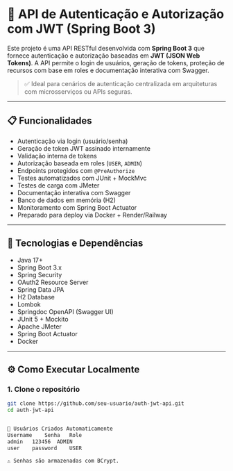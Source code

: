 # 🔐 API de Autenticação e Autorização com JWT (Spring Boot 3)

Este projeto é uma API RESTful desenvolvida com **Spring Boot 3** que fornece autenticação e autorização baseadas em **JWT (JSON Web Tokens)**. A API permite o login de usuários, geração de tokens, proteção de recursos com base em roles e documentação interativa com Swagger.

> ✅ Ideal para cenários de autenticação centralizada em arquiteturas com microsserviços ou APIs seguras.

---

## 📋 Funcionalidades

- Autenticação via login (usuário/senha)
- Geração de token JWT assinado internamente
- Validação interna de tokens
- Autorização baseada em roles (`USER`, `ADMIN`)
- Endpoints protegidos com `@PreAuthorize`
- Testes automatizados com JUnit + MockMvc
- Testes de carga com JMeter
- Documentação interativa com Swagger
- Banco de dados em memória (H2)
- Monitoramento com Spring Boot Actuator
- Preparado para deploy via Docker + Render/Railway

---

## 🚀 Tecnologias e Dependências

- Java 17+
- Spring Boot 3.x
- Spring Security
- OAuth2 Resource Server
- Spring Data JPA
- H2 Database
- Lombok
- Springdoc OpenAPI (Swagger UI)
- JUnit 5 + Mockito
- Apache JMeter
- Spring Boot Actuator
- Docker

---

## ⚙️ Como Executar Localmente

### 1. Clone o repositório

```bash
git clone https://github.com/seu-usuario/auth-jwt-api.git
cd auth-jwt-api


🔐 Usuários Criados Automaticamente
Username	Senha	Role
admin	123456	ADMIN
user	password	USER

⚠️ Senhas são armazenadas com BCrypt.
